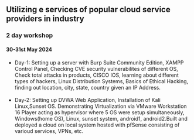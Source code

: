 ## Utilizing e services of popular cloud service providers in industry
### 2 day workshop
#### 30-31st May 2024
<ul>
  <li>Day-1: Setting up a server with Burp Suite Community Edition, XAMPP Control Panel,
  Checking CVE security vulnerabilites of different OS, Check total attacks in products,
  CISCO IOS, learning about different types of hackers, Linux Distribution Systems,
  Basics of Ethical Hacking, finding out location, city, state, country given an IP Address.</li></br>
  <li>Day-2: Setting up DVWA Web Application, Installation of Kali Linux,Sunset OS.
    Demonstrating Virtualization via VMware Workstation 16 Player acting as hypervisor where 5 OS were setup simultaneously,
    Windows(home OS), Linux, sunset system, android1, android2.Built and deployed a cloud on local system 
    hosted with pfSense consisting of varioud services, VPNs, etc. 
  </li>
</ul>
